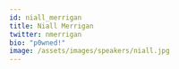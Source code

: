 ```yaml
---
id: niall_merrigan
title: Niall Merrigan
twitter: nmerrigan
bio: "p0wned!"
image: /assets/images/speakers/niall.jpg
---
```

